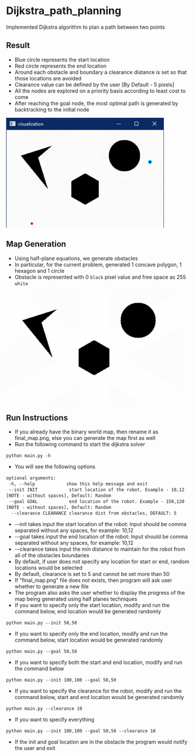 
# Dijkstra_path_planning
Implemented Dijkstra algorithm to plan a path between two points

## Result
* Blue circle represents the start location 
* Red circle represents the end location
* Around each obstacle and boundary a clearance distance is set so that those locations are avoided
* Clearance value can be defined by the user [By Default - 5 pixels]
* All the nodes are explored on a priority basis according to least cost to come
* After reaching the goal node, the most optimal path is generated by backtracking to the initial node
<img src="https://github.com/mjoshi07/Dijkstra_path_planning/blob/main/Data/viz.gif" height=300>

## Map Generation
* Using half-plane equations, we generate obstacles
* In particular, for the current problem, generated 1 concave polygon, 1 hexagon and 1 circle
* Obstacle is represented with 0 `black` pixel value and free space as 255 `white`
<img src="https://github.com/mjoshi07/Dijkstra_path_planning/blob/main/Data/sample_final_map.png" height=300>

## Run Instructions
* If you already have the binary world map, then rename it as final_map.png, else you can generate the map first as well
* Run the following command to start the dijkstra solver
```
python main.py -h
```
* You will see the following options
```
optional arguments:
 -h, --help            show this help message and exit
 --init INIT            start location of the robot. Example - 10,12 [NOTE - without spaces], Default: Random
 --goal GOAL            end location of the robot. Example - 150,120 [NOTE - without spaces], Default: Random
  --clearance CLEARANCE clearance dist from obstacles, DEFAULT: 5
```
* --init takes input the start location of the robot: Input should be comma separated without any spaces, for example: 10,12
* --goal takes input the end location of the robot: Input should be comma separated without any spaces, for example: 10,12
* --clearance takes input the min distance to maintain for the robot from all of the obstacles boundaries
* By default, if user does not specify any location for start or end, random locations would be selected
* By default, clearance is set to 5 and cannot be set more than 50
* If "final_map.png" file does not exists, then program will ask user whether to generate a new file
* The program also asks the user whether to display the progress of the map being generated using half planes techniques
* If you want to specify only the start location, modify and run the command below, end location would be generated randomly
```
python main.py --init 50,50
```
* If you want to specify only the end location, modify and run the command below, start location would be generated randomly
```
python main.py --goal 50,50
```
* If you want to specify both the start and end location, modify and run the command below
```
python main.py --init 100,100 --goal 50,50
```
* If you want to specify the clearance for the robot, modify and run the command below, start and end location would be generated randomly
```
python main.py --clearance 10
```
* If you want to specify everything
```
python main.py --init 100,100 --goal 50,50 --clearance 10
```
* If the init and goal location are in the obstacle the program would notify the user and exit

